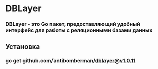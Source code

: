 # DBLayer
### DBLayer - это Go пакет, предоставляющий удобный интерфейс для работы с реляционными базами данных

## Установка
### go get github.com/antibomberman/dblayer@v1.0.11


